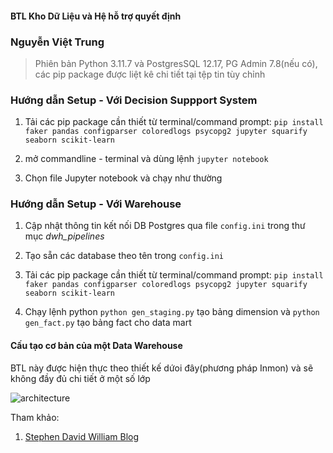 #### BTL Kho Dữ Liệu và Hệ hỗ trợ quyết định

### Nguyễn Việt Trung

> Phiên bản Python 3.11.7 và PostgresSQL 12.17, PG Admin 7.8(nếu có), các
> pip package được liệt kê chi tiết tại tệp tin tùy chỉnh

### Hướng dẫn Setup - Với Decision Suppport System

1. Tải các pip package cần thiết từ terminal/command prompt: ```pip install faker pandas configparser coloredlogs psycopg2 jupyter squarify seaborn scikit-learn```

2. mở commandline - terminal và dùng lệnh ```jupyter notebook```

3. Chọn file Jupyter notebook và chạy như thường

### Hướng dẫn Setup - Với Warehouse

1. Cập nhật thông tin kết nối DB Postgres qua file `config.ini` trong thư mục *dwh_pipelines*

2. Tạo sẵn các database theo tên trong `config.ini`

3. Tải các pip package cần thiết từ terminal/command prompt: ```pip install faker pandas configparser coloredlogs psycopg2 jupyter squarify seaborn scikit-learn```

4. Chạy lệnh python  ```python gen_staging.py``` tạo bảng dimension và ```python gen_fact.py``` tạo bảng fact cho data mart

#### Cấu tạo cơ bản của một Data Warehouse

BTL này được hiện thực theo thiết kế dứoi đây(phương pháp Inmon) và sẽ không đầy đủ chi tiết ở một số lớp
 
![architecture](arch.png)

Tham khảo:

1. [Stephen David William Blog](https://stephendavidwilliams.com/how-i-created-a-postgres-data-warehouse-with-python-sql)
